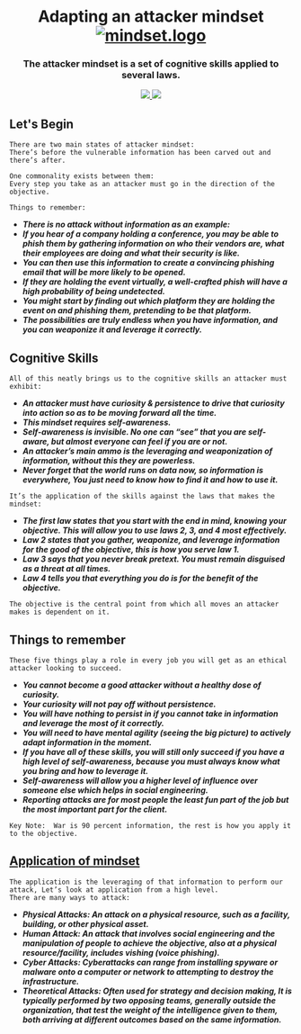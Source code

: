 <h1 align="center">
  Adapting an attacker mindset
  <br>
  <a href="https://github.com/smadi0x86/CSC-RedOps"><img src="https://images.squarespace-cdn.com/content/v1/62a373ec42f8c73e67407b0f/e448a967-6950-476c-9dd6-0a0b9f0175ad/giphy+%2849%29.gif" alt="mindset.logo"></a>
  <br>
</h1>

 <h3 align="center">The attacker mindset is a set of cognitive skills applied to several laws.</h3>
 
<p align="center">
  <a href="">
   <img src=https://img.shields.io/badge/Red-Team-darkred>
   <img src=https://img.shields.io/badge/Attack-Mindset-blue>
  </a>
  </p>

## Let's Begin

```
There are two main states of attacker mindset: 
There’s before the vulnerable information has been carved out and there’s after.

One commonality exists between them: 
Every step you take as an attacker must go in the direction of the objective.
```

```
Things to remember:
```
- ***There is no attack without information as an example:*** 
- ***If you hear of a company holding a conference, you may be able to phish them by gathering information on who their vendors are, what their employees are doing and what their security is like.***
- ***You can then use this information to create a convincing phishing email that will be more likely to be opened.***
- ***If they are holding the event virtually, a well-crafted phish will have a high probability of being undetected.***
- ***You might start by finding out which platform they are holding the event on and phishing them, pretending to be that platform.***
- ***The possibilities are truly endless when you have information, and you can weaponize it and leverage it correctly.***

## Cognitive Skills

```
All of this neatly brings us to the cognitive skills an attacker must exhibit:
```
- ***An attacker must have curiosity & persistence to drive that curiosity into action so as to be moving forward all the time.***
- ***This mindset requires self-awareness.***
- ***Self-awareness is invisible. No one can “see” that you are self-aware, but almost everyone can feel if you are or not.***
- ***An attacker’s main ammo is the leveraging and weaponization of information, without this they are powerless.***
- ***Never forget that the world runs on data now, so information is everywhere, You just need to know how to find it and how to use it.***

```
It’s the application of the skills against the laws that makes the mindset:
```
- ***The first law states that you start with the end in mind, knowing your objective. This will allow you to use laws 2, 3, and 4 most effectively.***
- ***Law 2 states that you gather, weaponize, and leverage information for the good of the objective, this is how you serve law 1.***
- ***Law 3 says that you never break pretext. You must remain disguised as a threat at all times.***
- ***Law 4 tells you that everything you do is for the benefit of the objective.***
```
The objective is the central point from which all moves an attacker makes is dependent on it.
```

## Things to remember

```
These five things play a role in every job you will get as an ethical attacker looking to succeed.
```
- ***You cannot become a good attacker without a healthy dose of curiosity.***
- ***Your curiosity will not pay off without persistence.***
- ***You will have nothing to persist in if you cannot take in information and leverage the most of it correctly.***
- ***You will need to have mental agility (seeing the big picture) to actively adapt information in the moment.***
- ***If you have all of these skills, you will still only succeed if you have a high level of self-awareness, because you must always know what you bring and how to leverage it.*** 
- ***Self-awareness will allow you a higher level of influence over someone else which helps in social engineering.***
- ***Reporting attacks are for most people the least fun part of the job but the most important part for the client.***
```
Key Note:  War is 90 percent information, the rest is how you apply it to the objective.
```

## [Application of mindset](https://github.com/smadi0x86/CSC-RedOps/blob/main/Start/0x1-Mindset/Objective.png)

```
The application is the leveraging of that information to perform our attack, Let’s look at application from a high level.
There are many ways to attack:
```

- ***Physical Attacks: An attack on a physical resource, such as a facility, building, or other physical asset.***
- ***Human Attack: An attack that involves social engineering and the manipulation of people to achieve the objective, also at a physical resource/facility, includes vishing (voice phishing).***
- ***Cyber Attacks: Cyberattacks can range from installing spyware or malware onto a computer or network to attempting to destroy the infrastructure.***
- ***Theoretical Attacks: Often used for strategy and decision making, It is typically performed by two opposing teams, generally outside the organization, that test the weight of the intelligence given to them, both arriving at different outcomes based on the same information.***
